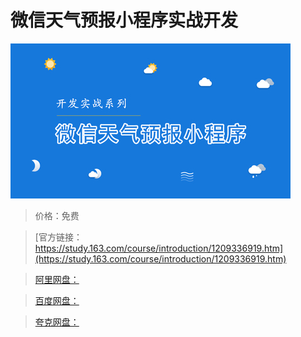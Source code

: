 # 微信天气预报小程序实战开发

![img](../../../assets/study163/free/64f3eda641e842989f70f7fe630bbfe3.jpg)

> 价格：免费

> [官方链接：https://study.163.com/course/introduction/1209336919.htm](https://study.163.com/course/introduction/1209336919.htm)

> [阿里网盘：]()

> [百度网盘：]()

> [夸克网盘：]()
